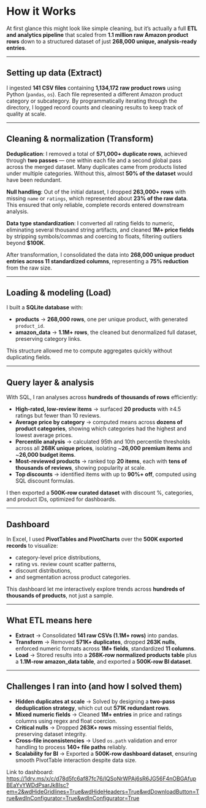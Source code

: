 # How it Works

At first glance this might look like simple cleaning, but it’s actually a full **ETL and analytics pipeline** that scaled from **1.1 million raw Amazon product rows** down to a structured dataset of just **268,000 unique, analysis-ready entries**.

---

## Setting up data (Extract)

I ingested **141 CSV files** containing **1,134,172 raw product rows** using Python (`pandas`, `os`). Each file represented a different Amazon product category or subcategory. By programmatically iterating through the directory, I logged record counts and cleaning results to keep track of quality at scale.

---

## Cleaning & normalization (Transform)

**Deduplication**: I removed a total of **571,000+ duplicate rows**, achieved through **two passes** — one within each file and a second global pass across the merged dataset. Many duplicates came from products listed under multiple categories. Without this, almost **50% of the dataset** would have been redundant.

**Null handling**: Out of the initial dataset, I dropped **263,000+ rows** with missing `name` or `ratings`, which represented about **23% of the raw data**. This ensured that only reliable, complete records entered downstream analysis.

**Data type standardization**: I converted all rating fields to numeric, eliminating several thousand string artifacts, and cleaned **1M+ price fields** by stripping symbols/commas and coercing to floats, filtering outliers beyond **$100K**.

After transformation, I consolidated the data into **268,000 unique product entries across 11 standardized columns**, representing a **75% reduction** from the raw size.

---

## Loading & modeling (Load)

I built a **SQLite database** with:

- **products** → **268,000 rows**, one per unique product, with generated `product_id`.  
- **amazon_data** → **1.1M+ rows**, the cleaned but denormalized full dataset, preserving category links.  

This structure allowed me to compute aggregates quickly without duplicating fields.

---

## Query layer & analysis

With SQL, I ran analyses across **hundreds of thousands of rows** efficiently:

- **High-rated, low-review items** → surfaced **20 products** with ≥4.5 ratings but fewer than 10 reviews.  
- **Average price by category** → computed means across **dozens of product categories**, showing which categories had the highest and lowest average prices.  
- **Percentile analysis** → calculated 95th and 10th percentile thresholds across all **268K unique prices**, isolating ~**26,000 premium items** and ~**26,000 budget items**.  
- **Most-reviewed products** → ranked top **20 items**, each with **tens of thousands of reviews**, showing popularity at scale.  
- **Top discounts** → identified items with up to **90%+ off**, computed using SQL discount formulas.  

I then exported a **500K-row curated dataset** with discount %, categories, and product IDs, optimized for dashboards.

---

## Dashboard

In Excel, I used **PivotTables and PivotCharts** over the **500K exported records** to visualize:

- category-level price distributions,  
- rating vs. review count scatter patterns,  
- discount distributions,  
- and segmentation across product categories.  

This dashboard let me interactively explore trends across **hundreds of thousands of products**, not just a sample.

---

## What ETL means here

- **Extract** → Consolidated **141 raw CSVs (1.1M+ rows)** into pandas.  
- **Transform** → Removed **571K+ duplicates**, dropped **263K nulls**, enforced numeric formats across **1M+ fields**, standardized **11 columns**.  
- **Load** → Stored results into a **268K-row normalized products table** plus a **1.1M-row amazon_data table**, and exported a **500K-row BI dataset**.  

---

## Challenges I ran into (and how I solved them)

- **Hidden duplicates at scale** → Solved by designing a **two-pass deduplication strategy**, which cut out **571K redundant rows**.  
- **Mixed numeric fields** → Cleaned **1M+ entries** in price and ratings columns using regex and float coercion.  
- **Critical nulls** → Dropped **263K+ rows** missing essential fields, preserving dataset integrity.  
- **Cross-file inconsistencies** → Used `os.path` validation and error handling to process **140+ file paths** reliably.  
- **Scalability for BI** → Exported a **500K-row dashboard dataset**, ensuring smooth PivotTable interaction despite data size.  


Link to dashboard: 
https://1drv.ms/x/c/d78d5fc6af87fc76/IQSoNrWPAj6sR6JG56F4nOBGAfupBEaYvYWDdPsarJk8Isc?em=2&wdHideGridlines=True&wdHideHeaders=True&wdDownloadButton=True&wdInConfigurator=True&wdInConfigurator=True
